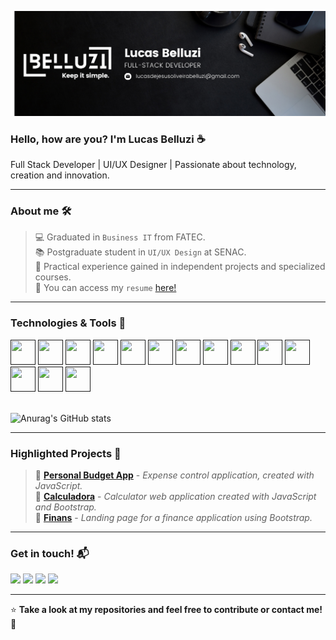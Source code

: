 ![Presentation image](images/fullstack_dev.png)

<h3>Hello, how are you? I'm Lucas Belluzi ☕</h3>
Full Stack Developer | UI/UX Designer | Passionate about technology, creation and innovation.

<hr/>

### About me 🛠️
>💻 Graduated in ```Business IT``` from FATEC.<br/>
>📚 Postgraduate student in ```UI/UX Design``` at SENAC.<br/>
>🎯 Practical experience gained in independent projects and specialized courses.<br/>
>📄 You can access my ```resume``` [here!](https://drive.google.com/file/d/1uxRYReMCb6___RiyXwGz-fk57in5Nybo/view?usp=sharing)<br/>

<hr/>

<h3>Technologies & Tools 🚀</h3>

<div>
  <a href=""><img src="https://cdn.jsdelivr.net/gh/devicons/devicon@latest/icons/csharp/csharp-original.svg" height=40px width=40px/></a>
  <a href=""><img src="https://cdn.jsdelivr.net/gh/devicons/devicon@latest/icons/dot-net/dot-net-original.svg" height=40px width=40px/></a>
  <a href=""><img src="https://cdn.jsdelivr.net/gh/devicons/devicon@latest/icons/html5/html5-original.svg" height=40px width=40px/></a>
  <a href=""><img src="https://cdn.jsdelivr.net/gh/devicons/devicon@latest/icons/css3/css3-original.svg" height=40px width=40px/></a>
  <a href=""><img src="https://cdn.jsdelivr.net/gh/devicons/devicon@latest/icons/javascript/javascript-original.svg" height=40px width=40px/></a>
  <a href=""><img src="https://cdn.jsdelivr.net/gh/devicons/devicon@latest/icons/typescript/typescript-original.svg" height=40px width=40px/></a>
  <a href=""><img src="https://cdn.jsdelivr.net/gh/devicons/devicon@latest/icons/bootstrap/bootstrap-original.svg" height=40px width=40px/></a>
  <a href=""><img src="https://cdn.jsdelivr.net/gh/devicons/devicon@latest/icons/php/php-original.svg" height=40px width=40px/></a>
  <a href=""><img src="https://cdn.jsdelivr.net/gh/devicons/devicon@latest/icons/git/git-original.svg" height=40px width=40px/></a>
  <a href=""><img src="https://cdn.jsdelivr.net/gh/devicons/devicon@latest/icons/github/github-original.svg" height=40px width=40px/></a>
  <a href=""><img src="https://cdn.jsdelivr.net/gh/devicons/devicon@latest/icons/azuresqldatabase/azuresqldatabase-original.svg" height=40px width=40px/></a>
  <a href=""><img src="https://cdn.jsdelivr.net/gh/devicons/devicon@latest/icons/wordpress/wordpress-plain.svg" height=40px width=40px/></a>
  <a href=""><img src="https://cdn.jsdelivr.net/gh/devicons/devicon@latest/icons/figma/figma-original.svg" height=40px width=40px/></a>
  <a href=""><img src="https://cdn.jsdelivr.net/gh/devicons/devicon@latest/icons/photoshop/photoshop-original.svg" height=40px width=40px/></a>
</div><br/>

<!--GitHub Stats-->
![Anurag's GitHub stats](https://github-readme-stats.vercel.app/api?username=belluzi&show_icons=true&theme=github_dark)

<hr/>

<h3>Highlighted Projects 📌</h3>

>🔹 [**Personal Budget App**](https://github.com/belluzi/app-orcamento-pessoal) - *Expense control application, created with JavaScript.*<br/>
>🔹 [**Calculadora**](https://github.com/belluzi/app-calculadora) - *Calculator web application created with JavaScript and Bootstrap.*<br/>
>🔹 [**Finans**](https://github.com/belluzi/projeto-finans) - *Landing page for a finance application using Bootstrap.*<br/>

<hr/>

<h3>Get in touch! 📬</h3>

<div>
  <a href = "mailto:lucasdejesusoliveirabelluzi@gmail.com"><img src="https://img.shields.io/badge/Email-%23333?style=for-the-badge&logo=gmail&logoColor=white" target="_blank"></a>
  <a href="https://www.linkedin.com/in/lucasbelluzi/" target="_blank"><img src="https://img.shields.io/badge/-LinkedIn-%230077B5?style=for-the-badge&logo=linkedin&logoColor=white" target="_blank"></a>
  <a href="https://www.instagram.com/lucasbelluzi/" target="_blank"><img src="https://img.shields.io/badge/-Instagram-%23E4405F?style=for-the-badge&logo=instagram&logoColor=white" target="_blank"></a>
  <a href="https://www.behance.net/lucasbelluzi" target="_blank"><img src="https://img.shields.io/badge/Behance-1769FF?style=for-the-badge&logo=behance&logoColor=white" target="_blank"></a>
</div>

<hr/>

⭐ **Take a look at my repositories and feel free to contribute or contact me!** 🚀
